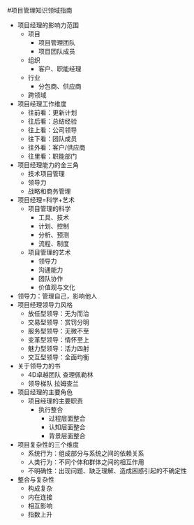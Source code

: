 #项目管理知识领域指南
- 项目经理的影响力范围
	- 项目
		- 项目管理团队
		- 项目团队成员
	- 组织
		- 客户、职能经理 
	- 行业
		- 分包商、供应商
	- 跨领域
- 项目经理工作维度
	- 往前看：更新计划
	- 往后看：总结经验
	- 往上看：公司领导
	- 往下看：团队成员
	- 往外看：客户/供应商
	- 往里看：职能部门
- 项目经理能力的金三角
	- 技术项目管理
	- 领导力
	- 战略和商务管理
- 项目经理=科学+艺术
	- 项目管理的科学
		- 工具、技术
		- 计划、控制
		- 分析、预测
		- 流程、制度
	- 项目管理的艺术
		- 领导力
		- 沟通能力
		- 团队协作
		- 价值观与文化
- 领导力：管理自己，影响他人
- 项目经理领导力风格
	- 放任型领导：无为而治
	- 交易型领导：赏罚分明
	- 服务型领导：无微不至
	- 变革型领导：情怀至上
	- 魅力型领导：活力四射
	- 交互型领导：全面均衡
- 关于领导力的书
	- 4D卓越团队 查理佩勒林
	- 领导梯队 拉姆查兰
- 项目经理的主要角色
	- 项目经理的主要职责
		- 执行整合
			- 过程层面整合
			- 认知层面整合
			- 背景层面整合
- 项目复杂性的三个维度
	- 系统行为：组成部分与系统之间的依赖关系
	- 人类行为：不同个体和群体之间的相互作用
	- 不明确性：出现问题、缺乏理解、造成困惑引起的不确定性
- 整合与复杂性
	- 构成复杂
	- 内在连接
	- 相互影响
	- 指数上升